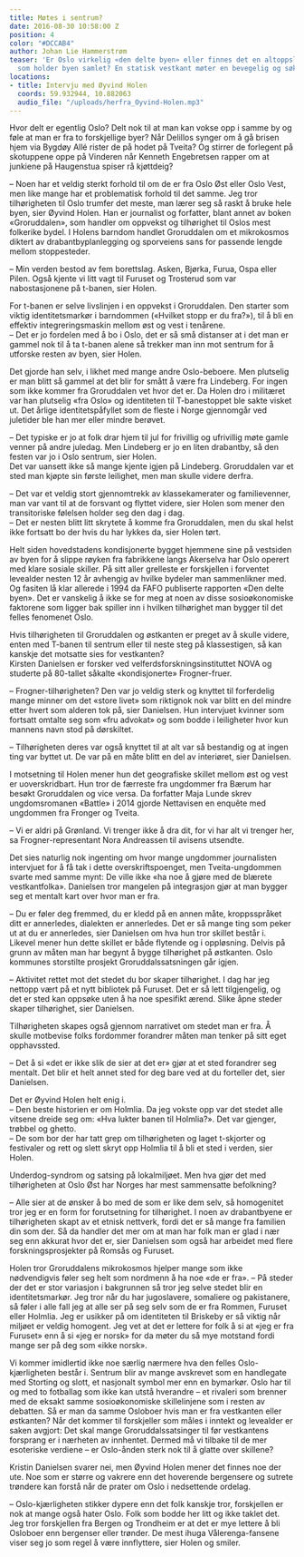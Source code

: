```yaml
---
title: Møtes i sentrum?
date: 2016-08-30 10:58:00 Z
position: 4
color: "#DCCAB4"
author: Johan Lie Hammerstrøm
teaser: 'Er Oslo virkelig «den delte byen» eller finnes det en altoppslukende «Oslo-ånd»
  som holder byen samlet? En statisk vestkant møter en bevegelig og søkende østkant. '
locations:
- title: Intervju med Øyvind Holen
  coords: 59.932944, 10.882063
  audio_file: "/uploads/herfra_Oyvind-Holen.mp3"
---
```


Hvor delt er egentlig Oslo? Delt nok til at man kan vokse opp i samme by og føle at man er fra to forskjellige byer? Når Delillos synger om å gå brisen hjem via Bygdøy Allé rister de på hodet på Tveita? Og stirrer de forlegent på skotuppene oppe på Vinderen når Kenneth Engebretsen rapper om at junkiene på Haugenstua spiser rå kjøttdeig?

–   Noen har et veldig sterkt forhold til om de er fra Oslo Øst eller Oslo Vest, men like mange har et problematisk forhold til det samme. Jeg tror tilhørigheten til Oslo trumfer det meste, man lærer seg så raskt å bruke hele byen, sier Øyvind Holen.
Han er journalist og forfatter, blant annet av boken «Groruddalen», som handler om oppvekst og tilhørighet til Oslos mest folkerike bydel. I Holens barndom handlet Groruddalen om et mikrokosmos diktert av drabantbyplanlegging og sporveiens sans for passende lengde mellom stoppesteder.

–   Min verden bestod av fem borettslag. Asken, Bjørka, Furua, Ospa eller Pilen. Også kjente vi litt vagt til Furuset og Trosterud som var nabostasjonene på t-banen, sier Holen.

For t-banen er selve livslinjen i en oppvekst i Groruddalen. Den starter som viktig identitetsmarkør i barndommen («Hvilket stopp er du fra?»), til å bli en effektiv integreringsmaskin mellom øst og vest i tenårene.  
–   Det er jo fordelen med å bo i Oslo, det er så små distanser at i det man er gammel nok til å ta t-banen alene så trekker man inn mot sentrum for å utforske resten av byen, sier Holen.

Det gjorde han selv, i likhet med mange andre Oslo-beboere. Men plutselig er man blitt så gammel at det blir for smått å være fra Lindeberg. For ingen som ikke kommer fra Groruddalen vet hvor det er. Da Holen dro i militæret var han plutselig «fra Oslo» og identiteten til T-banestoppet ble sakte visket ut. Det årlige identitetspåfyllet som de fleste i Norge gjennomgår ved juletider ble han mer eller mindre berøvet.

–   Det typiske er jo at folk drar hjem til jul for frivillig og ufrivillig møte gamle venner på andre juledag. Men Lindeberg er jo en liten drabantby, så den festen var jo i Oslo sentrum, sier Holen.  
Det var uansett ikke så mange kjente igjen på Lindeberg. Groruddalen var et sted man kjøpte sin første leilighet, men man skulle videre derfra.

–   Det var et veldig stort gjennomtrekk av klassekamerater og familievenner, man var vant til at de forsvant og flyttet videre, sier Holen som mener den transitoriske følelsen holder seg den dag i dag.  
–   Det er nesten blitt litt skrytete å komme fra Groruddalen, men du skal helst ikke fortsatt bo der hvis du har lykkes da, sier Holen tørt.

Helt siden hovedstadens kondisjonerte bygget hjemmene sine på vestsiden av byen for å slippe røyken fra fabrikkene langs Akerselva har Oslo operert med klare sosiale skiller. På sitt aller grelleste er forskjellen i forventet levealder nesten 12 år avhengig av hvilke bydeler man sammenlikner med. Og fasiten lå klar allerede i 1994 da FAFO publiserte rapporten «Den delte byen». Det er vanskelig å ikke se for meg at noen av disse sosioøkonomiske faktorene som ligger bak spiller inn i hvilken tilhørighet man bygger til det felles fenomenet Oslo.

Hvis tilhørigheten til Groruddalen og østkanten er preget av å skulle videre, enten med T-banen til sentrum eller til neste steg på klassestigen, så kan kanskje det motsatte sies for vestkanten?  
Kirsten Danielsen er forsker ved velferdsforskningsinstituttet NOVA og studerte på 80-tallet såkalte «kondisjonerte» Frogner-fruer.

–   Frogner-tilhørigheten? Den var jo veldig sterk og knyttet til forferdelig mange minner om det «store livet» som riktignok nok var blitt en del mindre etter hvert som alderen tok på, sier Danielsen.
Hun intervjuet kvinner som fortsatt omtalte seg som «fru advokat» og som bodde i leiligheter hvor kun mannens navn stod på dørskiltet.

–   Tilhørigheten deres var også knyttet til at alt var så bestandig og at ingen ting var byttet ut. De var på en måte blitt en del av interiøret, sier Danielsen.

I motsetning til Holen mener hun det geografiske skillet mellom øst og vest er uoverskridbart. Hun tror de færreste fra ungdommer fra Bærum har besøkt Groruddalen og vice versa. Da forfatter Maja Lunde skrev ungdomsromanen «Battle» i 2014 gjorde Nettavisen en enquête med ungdommen fra Fronger og Tveita.

–   Vi er aldri på Grønland. Vi trenger ikke å dra dit, for vi har alt vi trenger her, sa Frogner-representant Nora Andreassen til avisens utsendte.

Det sies naturlig nok ingenting om hvor mange ungdommer journalisten intervjuet for å få tak i dette overskriftspoenget, men Tveita-ungdommen svarte med samme mynt: De ville ikke «ha noe å gjøre med de blærete vestkantfolka». Danielsen tror mangelen på integrasjon gjør at man bygger seg et mentalt kart over hvor man er fra.

–   Du er føler deg fremmed, du er kledd på en annen måte, kroppsspråket ditt er annerledes, dialekten er annerledes. Det er så mange ting som peker ut at du er annerledes, sier Danielsen om hva hun tror skillet består i.  
Likevel mener hun dette skillet er både flytende og i oppløsning. Delvis på grunn av måten man har begynt å bygge tilhørighet på østkanten. Oslo kommunes storstilte prosjekt Groruddalssatsningen går igjen.

–   Aktivitet rettet mot det stedet du bor skaper tilhørighet. I dag har jeg nettopp vært på et nytt bibliotek på Furuset. Det er så lett tilgjengelig, og det er sted kan oppsøke uten å ha noe spesifikt ærend. Slike åpne steder skaper tilhørighet, sier Danielsen.

Tilhørigheten skapes også gjennom narrativet om stedet man er fra. Å skulle motbevise folks fordommer forandrer måten man tenker på sitt eget opphavssted.

–   Det å si «det er ikke slik de sier at det er» gjør at et sted forandrer seg mentalt. Det blir et helt annet sted for deg bare ved at du forteller det, sier Danielsen.

Det er Øyvind Holen helt enig i.  
–   Den beste historien er om Holmlia. Da jeg vokste opp var det stedet alle vitsene dreide seg om: «Hva lukter banen til Holmlia?». Det var gjenger, trøbbel og ghetto.  
–   De som bor der har tatt grep om tilhørigheten og laget t-skjorter og festivaler og rett og slett skryt opp Holmlia til å bli et sted i verden, sier Holen.

Underdog-syndrom og satsing på lokalmiljøet. Men hva gjør det med tilhørigheten at Oslo Øst har Norges har mest sammensatte befolkning?

–   Alle sier at de ønsker å bo med de som er like dem selv, så homogenitet tror jeg er en form for forutsetning for tilhørighet. I noen av drabantbyene er tilhørigheten skapt av et etnisk nettverk, fordi det er så mange fra familien din som der. Så da handler det mer om at man har folk man er glad i nær seg enn akkurat hvor det er, sier Danielsen som også har arbeidet med flere forskningsprosjekter på Romsås og Furuset.

Holen tror Groruddalens mikrokosmos hjelper mange som ikke nødvendigvis føler seg helt som nordmenn å ha noe «de er fra».
–   På steder der det er stor variasjon i bakgrunnen så tror jeg selve stedet blir en identitetsmarkør. Jeg tror når du har jugoslavere, somaliere og pakistanere, så føler i alle fall jeg at alle ser på seg selv som de er fra Rommen, Furuset eller Holmlia. Jeg er usikker på om identiteten til Briskeby er så viktig når miljøet er veldig homogent. Jeg vet at det er lettere for folk å si at «jeg er fra Furuset» enn å si «jeg er norsk» for da møter du så mye motstand fordi mange ser på deg som «ikke norsk».

Vi kommer imidlertid ikke noe særlig nærmere hva den felles Oslo-kjærligheten består i. Sentrum blir av mange avskrevet som en handlegate med Storting og slott, et nasjonalt symbol mer enn en bymarkør. Oslo har til og med to fotballag som ikke kan utstå hverandre – et rivaleri som brenner med de eksakt samme sosioøkonomiske skillelinjene som i resten av debatten.
Så er man da samme Osloboer hvis man er fra vestkanten eller østkanten? Når det kommer til forskjeller som måles i inntekt og levealder er saken avgjort: Det skal mange Groruddalssatsinger til før vestkantens forsprang er i nærheten av innhentet. Dermed må vi tilbake til de mer esoteriske verdiene – er Oslo-ånden sterk nok til å glatte over skillene?

Kristin Danielsen svarer nei, men Øyvind Holen mener det finnes noe der ute. Noe som er større og vakrere enn det hoverende bergensere og sutrete trøndere kan forstå når de prater om Oslo i nedsettende ordelag.

–   Oslo-kjærligheten stikker dypere enn det folk kanskje tror, forskjellen er nok at mange også hater Oslo. Folk som bodde her litt og ikke taklet det. Jeg tror forskjellen fra Bergen og Trondheim er at det er mye lettere å bli Osloboer enn bergenser eller trønder. De mest ihuga Vålerenga-fansene viser seg jo som regel å være innflyttere, sier Holen og smiler.
